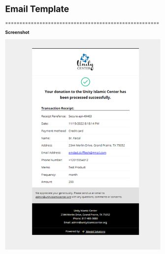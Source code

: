 Email Template
======================================

======================================================

**Screenshot**

![image](https://github.com/rashu-pro/email-templates/blob/master/screenshot-v2.png)
